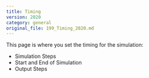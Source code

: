 ```yaml
---
title: Timing
version: 2020
category: general
original_file: 199_Timing_2020.md
---
```


This page is where you set the timing for the simulation:

- Simulation Steps
- Start and End of
  Simulation
- Output Steps
